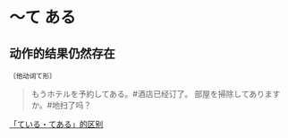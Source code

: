 # 〜て ある

## 动作的结果仍然存在

`〔他动词て形〕`

> もうホテルを予約してある。#酒店已经订了。
> 部屋を掃除してありますか。#地扫了吗？

[「ている・てある」的区别](../grammar/diff#ている-てある)
